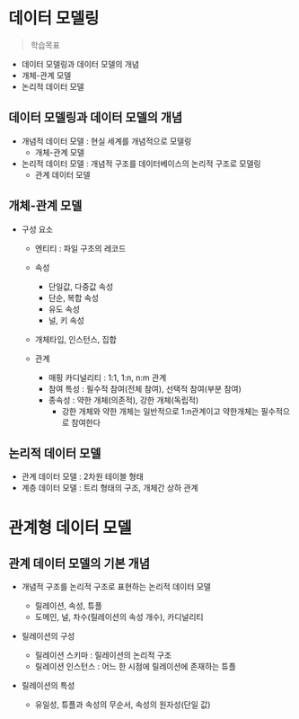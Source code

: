 # 데이터 모델링
> 학습목표
- 데이터 모델링과 데이터 모델의 개념
- 개체-관계 모델
- 논리적 데이터 모델


## 데이터 모델링과 데이터 모델의 개념
- 개념적 데이터 모델 : 현실 세계를 개념적으로 모델링
    - 개체-관계 모델
- 논리적 데이터 모델 : 개념적 구조를 데이터베이스의 논리적 구조로 모델링
    - 관계 데이터 모델

## 개체-관계 모델
- 구성 요소
    - 엔티티 : 파일 구조의 레코드
    - 속성
        - 단일값, 다중값 속성
        - 단순, 복합 속성
        - 유도 속성
        - 널, 키 속성
    
    - 개체타입, 인스턴스, 집합
    - 관계
        - 매핑 카디널리티 : 1:1, 1:n, n:m 관계
        - 참여 특성 : 필수적 참여(전체 참여), 선택적 참여(부분 참여)
        - 종속성 : 약한 개체(의존적), 강한 개체(독립적)
            - 강한 개체와 약한 개체는 일반적으로 1:n관계이고 약한개체는 필수적으로 참여한다

## 논리적 데이터 모델
- 관계 데이터 모델 : 2차원 테이블 형태
- 계층 데이터 모델 : 트리 형태의 구조, 개체간 상하 관계

# 관계형 데이터 모델
## 관계 데이터 모델의 기본 개념
- 개념적 구조를 논리적 구조로 표현하는 논리적 데이터 모델
    - 릴레이션, 속성, 튜플
    - 도메인, 널, 차수(릴레이션의 속성 개수), 카디널리티

- 릴레이션의 구성
    - 릴레이션 스키마 : 릴레이션의 논리적 구조
    - 릴레이션 인스턴스 : 어느 한 시점에 릴레이션에 존재하는 튜플

- 릴레이션의 특성
    - 유일성, 튜플과 속성의 무순서, 속성의 원자성(단일 값)